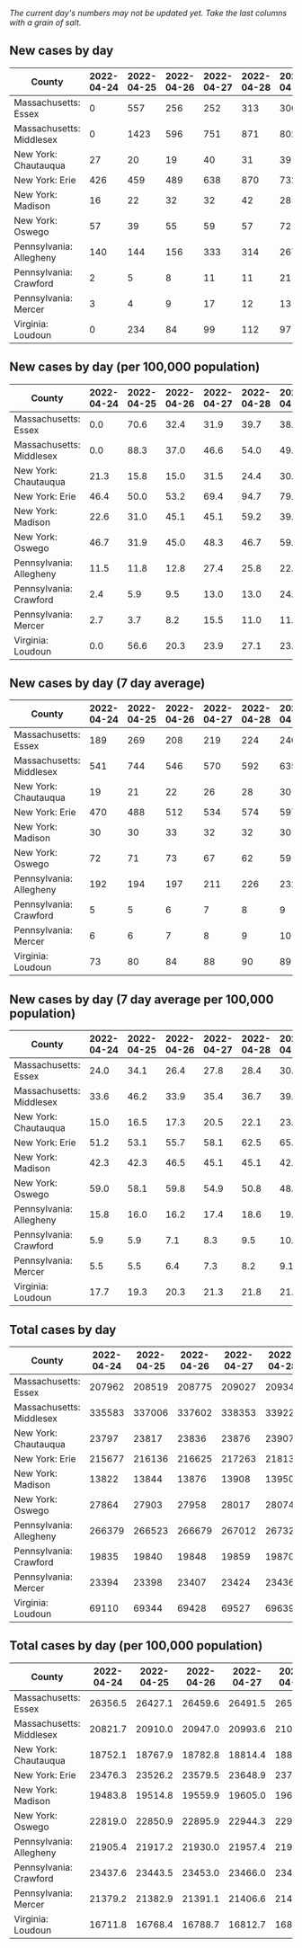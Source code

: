 _The current day's numbers may not be updated yet. Take the last columns with a grain of salt._
## New cases by day

| County | 2022-04-24 | 2022-04-25 | 2022-04-26 | 2022-04-27 | 2022-04-28 | 2022-04-29 | 2022-04-30 |
| --- | --- | --- | --- | --- | --- | --- | --- |
| Massachusetts: Essex | 0 | 557 | 256 | 252 | 313 | 300 |  |
| Massachusetts: Middlesex | 0 | 1423 | 596 | 751 | 871 | 802 |  |
| New York: Chautauqua | 27 | 20 | 19 | 40 | 31 | 39 |  |
| New York: Erie | 426 | 459 | 489 | 638 | 870 | 732 |  |
| New York: Madison | 16 | 22 | 32 | 32 | 42 | 28 |  |
| New York: Oswego | 57 | 39 | 55 | 59 | 57 | 72 |  |
| Pennsylvania: Allegheny | 140 | 144 | 156 | 333 | 314 | 267 |  |
| Pennsylvania: Crawford | 2 | 5 | 8 | 11 | 11 | 21 |  |
| Pennsylvania: Mercer | 3 | 4 | 9 | 17 | 12 | 13 |  |
| Virginia: Loudoun | 0 | 234 | 84 | 99 | 112 | 97 |  |

## New cases by day (per 100,000 population)

| County | 2022-04-24 | 2022-04-25 | 2022-04-26 | 2022-04-27 | 2022-04-28 | 2022-04-29 | 2022-04-30 |
| --- | --- | --- | --- | --- | --- | --- | --- |
| Massachusetts: Essex | 0.0 | 70.6 | 32.4 | 31.9 | 39.7 | 38.0 |  |
| Massachusetts: Middlesex | 0.0 | 88.3 | 37.0 | 46.6 | 54.0 | 49.8 |  |
| New York: Chautauqua | 21.3 | 15.8 | 15.0 | 31.5 | 24.4 | 30.7 |  |
| New York: Erie | 46.4 | 50.0 | 53.2 | 69.4 | 94.7 | 79.7 |  |
| New York: Madison | 22.6 | 31.0 | 45.1 | 45.1 | 59.2 | 39.5 |  |
| New York: Oswego | 46.7 | 31.9 | 45.0 | 48.3 | 46.7 | 59.0 |  |
| Pennsylvania: Allegheny | 11.5 | 11.8 | 12.8 | 27.4 | 25.8 | 22.0 |  |
| Pennsylvania: Crawford | 2.4 | 5.9 | 9.5 | 13.0 | 13.0 | 24.8 |  |
| Pennsylvania: Mercer | 2.7 | 3.7 | 8.2 | 15.5 | 11.0 | 11.9 |  |
| Virginia: Loudoun | 0.0 | 56.6 | 20.3 | 23.9 | 27.1 | 23.5 |  |

## New cases by day (7 day average)

| County | 2022-04-24 | 2022-04-25 | 2022-04-26 | 2022-04-27 | 2022-04-28 | 2022-04-29 | 2022-04-30 |
| --- | --- | --- | --- | --- | --- | --- | --- |
| Massachusetts: Essex | 189 | 269 | 208 | 219 | 224 | 240 |  |
| Massachusetts: Middlesex | 541 | 744 | 546 | 570 | 592 | 635 |  |
| New York: Chautauqua | 19 | 21 | 22 | 26 | 28 | 30 |  |
| New York: Erie | 470 | 488 | 512 | 534 | 574 | 597 |  |
| New York: Madison | 30 | 30 | 33 | 32 | 32 | 30 |  |
| New York: Oswego | 72 | 71 | 73 | 67 | 62 | 59 |  |
| Pennsylvania: Allegheny | 192 | 194 | 197 | 211 | 226 | 232 |  |
| Pennsylvania: Crawford | 5 | 5 | 6 | 7 | 8 | 9 |  |
| Pennsylvania: Mercer | 6 | 6 | 7 | 8 | 9 | 10 |  |
| Virginia: Loudoun | 73 | 80 | 84 | 88 | 90 | 89 |  |

## New cases by day (7 day average per 100,000 population)

| County | 2022-04-24 | 2022-04-25 | 2022-04-26 | 2022-04-27 | 2022-04-28 | 2022-04-29 | 2022-04-30 |
| --- | --- | --- | --- | --- | --- | --- | --- |
| Massachusetts: Essex | 24.0 | 34.1 | 26.4 | 27.8 | 28.4 | 30.4 |  |
| Massachusetts: Middlesex | 33.6 | 46.2 | 33.9 | 35.4 | 36.7 | 39.4 |  |
| New York: Chautauqua | 15.0 | 16.5 | 17.3 | 20.5 | 22.1 | 23.6 |  |
| New York: Erie | 51.2 | 53.1 | 55.7 | 58.1 | 62.5 | 65.0 |  |
| New York: Madison | 42.3 | 42.3 | 46.5 | 45.1 | 45.1 | 42.3 |  |
| New York: Oswego | 59.0 | 58.1 | 59.8 | 54.9 | 50.8 | 48.3 |  |
| Pennsylvania: Allegheny | 15.8 | 16.0 | 16.2 | 17.4 | 18.6 | 19.1 |  |
| Pennsylvania: Crawford | 5.9 | 5.9 | 7.1 | 8.3 | 9.5 | 10.6 |  |
| Pennsylvania: Mercer | 5.5 | 5.5 | 6.4 | 7.3 | 8.2 | 9.1 |  |
| Virginia: Loudoun | 17.7 | 19.3 | 20.3 | 21.3 | 21.8 | 21.5 |  |

## Total cases by day

| County | 2022-04-24 | 2022-04-25 | 2022-04-26 | 2022-04-27 | 2022-04-28 | 2022-04-29 | 2022-04-30 |
| --- | --- | --- | --- | --- | --- | --- | --- |
| Massachusetts: Essex | 207962 | 208519 | 208775 | 209027 | 209340 | 209640 |  |
| Massachusetts: Middlesex | 335583 | 337006 | 337602 | 338353 | 339224 | 340026 |  |
| New York: Chautauqua | 23797 | 23817 | 23836 | 23876 | 23907 | 23946 |  |
| New York: Erie | 215677 | 216136 | 216625 | 217263 | 218133 | 218865 |  |
| New York: Madison | 13822 | 13844 | 13876 | 13908 | 13950 | 13978 |  |
| New York: Oswego | 27864 | 27903 | 27958 | 28017 | 28074 | 28146 |  |
| Pennsylvania: Allegheny | 266379 | 266523 | 266679 | 267012 | 267326 | 267593 |  |
| Pennsylvania: Crawford | 19835 | 19840 | 19848 | 19859 | 19870 | 19891 |  |
| Pennsylvania: Mercer | 23394 | 23398 | 23407 | 23424 | 23436 | 23449 |  |
| Virginia: Loudoun | 69110 | 69344 | 69428 | 69527 | 69639 | 69736 |  |

## Total cases by day (per 100,000 population)

| County | 2022-04-24 | 2022-04-25 | 2022-04-26 | 2022-04-27 | 2022-04-28 | 2022-04-29 | 2022-04-30 |
| --- | --- | --- | --- | --- | --- | --- | --- |
| Massachusetts: Essex | 26356.5 | 26427.1 | 26459.6 | 26491.5 | 26531.2 | 26569.2 |  |
| Massachusetts: Middlesex | 20821.7 | 20910.0 | 20947.0 | 20993.6 | 21047.6 | 21097.4 |  |
| New York: Chautauqua | 18752.1 | 18767.9 | 18782.8 | 18814.4 | 18838.8 | 18869.5 |  |
| New York: Erie | 23476.3 | 23526.2 | 23579.5 | 23648.9 | 23743.6 | 23823.3 |  |
| New York: Madison | 19483.8 | 19514.8 | 19559.9 | 19605.0 | 19664.2 | 19703.7 |  |
| New York: Oswego | 22819.0 | 22850.9 | 22895.9 | 22944.3 | 22990.9 | 23049.9 |  |
| Pennsylvania: Allegheny | 21905.4 | 21917.2 | 21930.0 | 21957.4 | 21983.2 | 22005.2 |  |
| Pennsylvania: Crawford | 23437.6 | 23443.5 | 23453.0 | 23466.0 | 23478.9 | 23503.8 |  |
| Pennsylvania: Mercer | 21379.2 | 21382.9 | 21391.1 | 21406.6 | 21417.6 | 21429.5 |  |
| Virginia: Loudoun | 16711.8 | 16768.4 | 16788.7 | 16812.7 | 16839.8 | 16863.2 |  |
